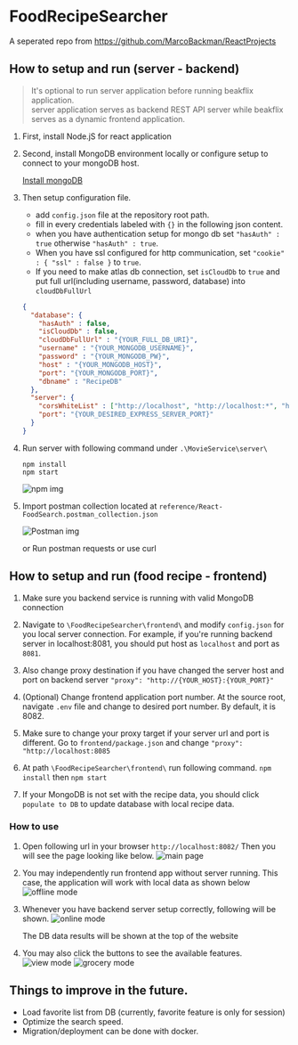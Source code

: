 # FoodRecipeSearcher
A seperated repo from https://github.com/MarcoBackman/ReactProjects

## How to setup and run (server - backend)

> It's optional to run server application before running beakflix application.<br/>
> server application serves as backend REST API server while beakflix serves as a dynamic frontend application.

1. First, install Node.jS for react application

2. Second, install MongoDB environment locally or configure setup to connect to your mongoDB host.

   [Install mongoDB](https://www.mongodb.com/docs/manual/administration/install-community/)

3. Then setup configuration file.
    - add `config.json` file at the repository root path.
    - fill in every credentials labeled with `{}` in the following json content.
    - when you have authentication setup for mongo db set `"hasAuth" : true` otherwise `"hasAuth" : true`.
    - When you have ssl configured for http communication, set `"cookie" : { "ssl" : false }` to `true`.
    - If you need to make atlas db connection, set `isCloudDb` to `true` and put full url(including username, password, database) into `cloudDbFullUrl`
   ```json
   {
     "database": {
       "hasAuth" : false,
       "isCloudDb" : false,
       "cloudDbFullUrl" : "{YOUR_FULL_DB_URI}",
       "username" : "{YOUR_MONGODB_USERNAME}",
       "password" : "{YOUR_MONGODB_PW}",
       "host" : "{YOUR_MONGODB_HOST}",
       "port": "{YOUR_MONGODB_PORT}",
       "dbname" : "RecipeDB"
     },
     "server": {
       "corsWhiteList" : ["http://localhost", "http://localhost:*", "http://127.0.0.1"],
       "port": "{YOUR_DESIRED_EXPRESS_SERVER_PORT}"
     }
   }
   ```

4. Run server with following command under `.\MovieService\server\`
   ``` 
   npm install
   npm start
    ```
   ![npm img](./reference/npm.png)

5. Import postman collection located at `reference/React-FoodSearch.postman_collection.json`
   
   ![Postman img](./reference/postman.png)
   
   or Run postman requests or use curl



## How to setup and run (food recipe - frontend)
1. Make sure you backend service is running with valid MongoDB connection

2. Navigate to `\FoodRecipeSearcher\frontend\` and modify `config.json` for you local server connection.
   For example, if you're running backend server in localhost:8081, you should put host as `localhost` and port as `8081`.
3. Also change proxy destination if you have changed the server host and port on backend server
`"proxy": "http://{YOUR_HOST}:{YOUR_PORT}"`

4. (Optional) Change frontend application port number. At the source root, navigate `.env` file and change to desired port number.
By default, it is 8082.

5. Make sure to change your proxy target if your server url and port is different. Go to `frontend/package.json` and change `"proxy": "http://localhost:8085`

6. At path `\FoodRecipeSearcher\frontend\` run following command.
   `npm install` then `npm start`

7. If your MongoDB is not set with the recipe data, you should click `populate to DB` to update database with local recipe data.

### How to use

1. Open following url in your browser `http://localhost:8082/` Then you will see the page looking like below.
   ![main page](./reference/main-page.png)

2. You may independently run frontend app without server running. This case, the application will work with local data as shown below
   ![offline mode](./reference/offline-page.png)

3. Whenever you have backend server setup correctly, following will be shown.
   ![online mode](./reference/recipe.png)

   The DB data results will be shown at the top of the website
   
4. You may also click the buttons to see the available features.
   ![view mode](./reference/recipe2.png)
   ![grocery mode](./reference/recipe3.png)


## Things to improve in the future.
- Load favorite list from DB (currently, favorite feature is only for session)
- Optimize the search speed.
- Migration/deployment can be done with docker.